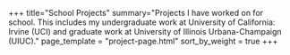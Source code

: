 +++
title="School Projects"
summary="Projects I have worked on for school. This includes my undergraduate work at University of California: Irvine (UCI) and graduate work at University of Illinois Urbana-Champaign (UIUC)."
page_template = "project-page.html"
sort_by_weight = true
+++
